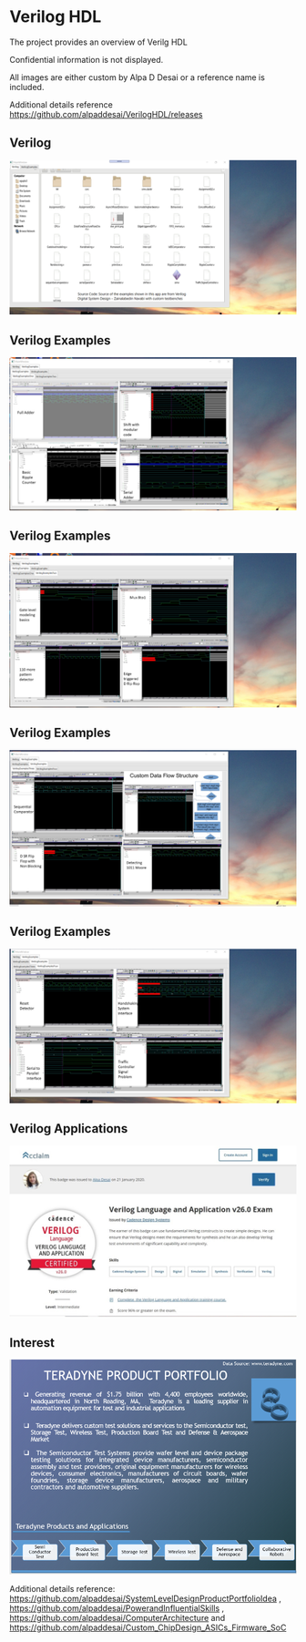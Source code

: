 # Verilog HDL

The project provides an overview of Verilg HDL

Confidential information is not displayed.

All images are either custom by Alpa D Desai or a reference name is included.

Additional details reference https://github.com/alpaddesai/VerilogHDL/releases

## Verilog
![image](Verilog.png)

## Verilog Examples
![image](VerilogExamplesOne.png)

## Verilog Examples
![image](VerilogExamplesTwo.png)

## Verilog Examples
![image](VerilogExamplesThree.png)

## Verilog Examples 
![image](VerilogExamplesFour.png)

## Verilog Applications
![image](VerilogLanguageandApplication.jpg)

## Interest
![image](image1.png)

Additional details reference: https://github.com/alpaddesai/SystemLevelDesignProductPortfolioIdea , https://github.com/alpaddesai/PowerandInfluentialSkills , https://github.com/alpaddesai/ComputerArchitecture and https://github.com/alpaddesai/Custom_ChipDesign_ASICs_Firmware_SoC
